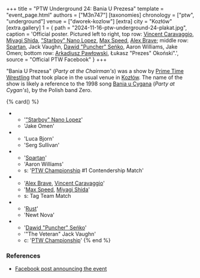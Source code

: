 +++
title = "PTW Underground 24: Bania U Prezesa"
template = "event_page.html"
authors = ["M3n747"]
[taxonomies]
chronology = ["ptw", "underground"]
venue = ["dworek-kozlow"]
[extra]
city = "Kozłów"
[extra.gallery]
1 = { path = "2024-11-16-ptw-underground-24-plakat.jpg", caption = 'Official poster. Pictured left to right, top row: [Vincent Caravaggio](@/w/vincent-caravaggio.md), [Miyagi Shida](@/w/miyagi-shida.md), ["Starboy" Nano Lopez](@/w/nano-lopez.md), [Max Speed](@/w/max-speed.md), [Alex Brave](@/w/alex-brave.md); middle row: [Spartan](@/w/spartan.md), Jack Vaughn, [Dawid "Puncher" Seńko](@/w/puncher.md), Aaron Williams, Jake Omen; bottom row: [Arkadiusz Pawłowski](@/w/pan-pawlowski.md), Łukasz "Prezes" Okoński".', source = "Official PTW Facebook" }
+++

"Bania U Prezesa" (_Party at the Chairman's_) was a show by [Prime Time Wrestling](@/o/ptw.md) that took place in the usual venue in [Kozłów](@/v/dworek-kozlow.md). The name of the show is likely a reference to the 1998 song [Bania u Cygana](https://www.youtube.com/watch?v=xLj5xaahdF8) (_Party at Cygan's_), by the Polish band Zero.

{% card() %}
- - '["Starboy" Nano Lopez](@/w/nano-lopez.md)'
  - 'Jake Omen'
- - 'Luca Bjorn'
  - 'Serg Sullivan'
- - '[Spartan](@/w/spartan.md)'
  - 'Aaron Williams'
  - s: '[PTW Championship](@/c/ptw-championship.md) #1 Contendership Match'
- - '[Alex Brave](@/w/alex-brave.md), [Vincent Caravaggio](@/w/vincent-caravaggio.md)'
  - '[Max Speed](@/w/max-speed.md), [Miyagi Shida](@/w/miyagi-shida.md)'
  - s: Tag Team Match
- - '[Rust](@/w/rust.md)'
  - 'Newt Nova'
- - '[Dawid "Puncher" Seńko](@/w/puncher.md)'
  - '"The Veteran" Jack Vaughn'
  - c: '[PTW Championship](@/c/ptw-championship.md)'
{% end %}

### References

* [Facebook post announcing the event](https://www.facebook.com/photo/?fbid=568458088840171&set=a.136592405360077)
